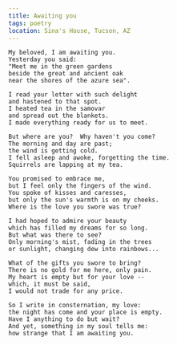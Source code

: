 ```yaml
---
title: Awaiting you
tags: poetry
location: Sina's House, Tucson, AZ
---
```


    My beloved, I am awaiting you.
    Yesterday you said:
    "Meet me in the green gardens
    beside the great and ancient oak
    near the shores of the azure sea".

    I read your letter with such delight
    and hastened to that spot.
    I heated tea in the samovar
    and spread out the blankets.
    I made everything ready for us to meet.

    But where are you?  Why haven't you come?
    The morning and day are past;
    the wind is getting cold.
    I fell asleep and awoke, forgetting the time.
    Squirrels are lapping at my tea.

    You promised to embrace me,
    but I feel only the fingers of the wind.
    You spoke of kisses and caresses,
    but only the sun's warmth is on my cheeks.
    Where is the love you swore was true?

    I had hoped to admire your beauty
    which has filled my dreams for so long.
    But what was there to see?
    Only morning's mist, fading in the trees
    or sunlight, changing dew into rainbows...

    What of the gifts you swore to bring?
    There is no gold for me here, only pain.
    My heart is empty but for your love --
    which, it must be said,
    I would not trade for any price.

    So I write in consternation, my love:
    the night has come and your place is empty.
    Have I anything to do but wait?
    And yet, something in my soul tells me:
    how strange that I am awaiting you.


